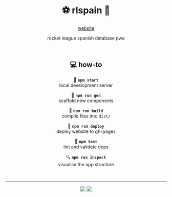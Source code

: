<div align="center">

# :soccer: rlspain :car:

[website](https://carlos-aguilar.com/rlspain)

rocket league spanish database pwa

<br>

## :computer: how-to

:hammer: **`npm start`**<br>
local development server

:triangular_ruler: **`npm run gen`**<br>
scaffold new components

:construction: **`npm run build`**<br>
compile files into `dist/`

:rocket: **`npm run deploy`**<br>
deploy website to gh-pages

:microscope: **`npm test`**<br>
lint and validate deps

:mag: **`npm run inspect`**<br>
visualise the app structure

<br>

---

![](https://img.shields.io/badge/wh0am1-333333.svg?style=for-the-badge) [![](https://img.shields.io/badge/based_on-choof-333333.svg?style=for-the-badge)](https://github.com/neko250/choof)

</div>
